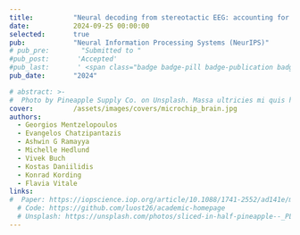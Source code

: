 ```yaml
---
title:          "Neural decoding from stereotactic EEG: accounting for electrode variability across subjects"
date:           2024-09-25 00:00:00 
selected:       true
pub:            "Neural Information Processing Systems (NeurIPS)"
# pub_pre:        "Submitted to "
#pub_post:       'Accepted'
#pub_last:       ' <span class="badge badge-pill badge-publication badge-success">Poster</span>'
pub_date:       "2024"

# abstract: >-
#  Photo by Pineapple Supply Co. on Unsplash. Massa ultricies mi quis hendrerit dolor magna. Arcu non odio euismod lacinia at quis risus sed. Et tortor at risus viverra. Enim neque volutpat ac tincidunt. Dictum varius duis at consectetur lorem donec.
cover:          /assets/images/covers/microchip_brain.jpg
authors:
  - Georgios Mentzelopoulos
  - Evangelos Chatzipantazis
  - Ashwin G Ramayya
  - Michelle Hedlund
  - Vivek Buch
  - Kostas Daniilidis
  - Konrad Kording
  - Flavia Vitale
links:
#  Paper: https://iopscience.iop.org/article/10.1088/1741-2552/ad141e/meta
  # Code: https://github.com/luost26/academic-homepage
  # Unsplash: https://unsplash.com/photos/sliced-in-half-pineapple--_PLJZmHZzk
---
```

